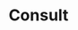 ---
title: "Consult"
summary: We bekijken samen je klachten. Aan de hand van het gesprek en de vragenlijst stellen we een leefstijl veranderplan op.
weight: 2
---